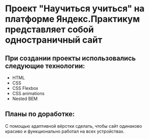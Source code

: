# Проект "Научиться учиться" на  платформе Яндекс.Практикум представляет собой одностраничный сайт

## При создании проекты использовались следующие технологии:

- HTML
- CSS
- CSS Flexbox
- CSS animations
- Nested BEM

## Планы по доработке:

С помощью адаптивной вёрстки сделать, чтобы сайт одинаково красиво и функционально работал на всех устройствах.


